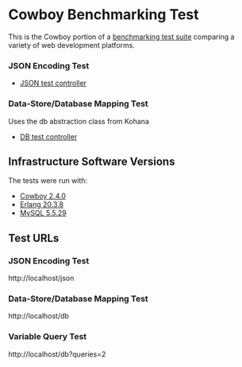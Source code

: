 # Cowboy Benchmarking Test

This is the Cowboy portion of a [benchmarking test suite](../) comparing a variety of web development platforms.

### JSON Encoding Test

* [JSON test controller](src/json_handler.erl)


### Data-Store/Database Mapping Test
Uses the db abstraction class from Kohana

* [DB test controller](src/db_handler.erl)


## Infrastructure Software Versions
The tests were run with:

* [Cowboy 2.4.0](https://github.com/ninenines/cowboy)
* [Erlang 20.3.8](http://www.erlang.org/)
* [MySQL 5.5.29](https://dev.mysql.com/)

## Test URLs
### JSON Encoding Test

http://localhost/json

### Data-Store/Database Mapping Test

http://localhost/db

### Variable Query Test
    
http://localhost/db?queries=2
